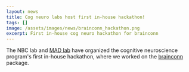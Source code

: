 ```yaml
---
layout: news
title: Cog neuro labs host first in-house hackathon!
tags: []
image: /assets/images/news/brainconn_hackathon.png
excerpt: First in-house cog neuro hackathon for brainconn
---
```

The NBC lab and [MAD lab](http://madlab.fiu.edu) have organized the cognitive neuroscience program's first in-house hackathon, where we worked on the [brainconn](/software/brainconn) package.
